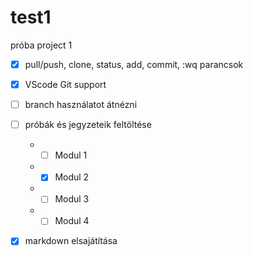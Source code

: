 # test1
próba project 1

- [x] pull/push, clone, status, add, commit, :wq parancsok
- [x] VScode Git support
- [ ] branch használatot átnézni
- [ ] próbák és jegyzeteik feltöltése
    * - [ ] Modul 1
    * - [x] Modul 2
    * - [ ] Modul 3
    * - [ ] Modul 4
- [x] markdown elsajátítása

